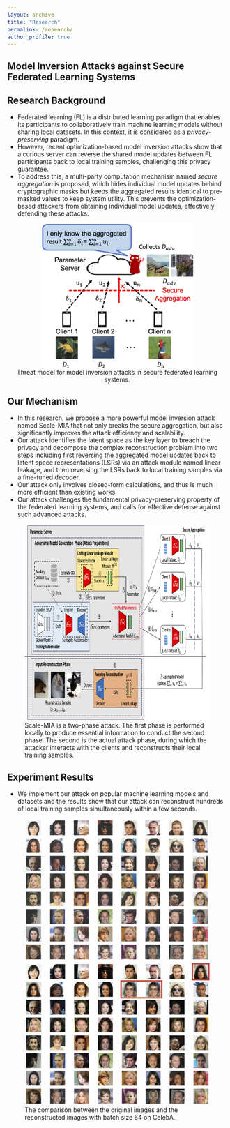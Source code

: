 ```yaml
---
layout: archive
title: "Research"
permalink: /research/
author_profile: true
---
```


## Model Inversion Attacks against Secure Federated Learning Systems

## Research Background
- Federated learning (FL) is a distributed learning paradigm that enables its participants to collaboratively train machine learning models without sharing local datasets. In this context, it is considered as a *privacy-preserving* paradigm. 
- However, recent optimization-based model inversion attacks show that a curious server can reverse the shared model updates between FL participants back to local training samples, challenging this privacy guarantee. 
- To address this, a multi-party computation mechanism named *secure aggregation* is proposed, which hides individual model updates behind cryptographic masks but keeps the aggregated results identical to pre-masked values to keep system utility. This prevents the optimization-based attackers from obtaining individual model updates, effectively defending these attacks. 

<figure style="text-align: center; margin: auto;">
  <img src="https://raw.githubusercontent.com/shishishi123/shishishi123.github.io/refs/heads/master/files/figures/ScaleMIA-ThreatModel.png" alt="Threat model" style="width:350px;height:auto; display: block; margin: auto;">
  <figcaption style="caption-side: bottom; text-align: center;">
    Threat model for model inversion attacks in secure federated learning systems.
  </figcaption>
</figure>

## Our Mechanism
- In this research, we propose a more powerful model inversion attack named Scale-MIA that not only breaks the secure aggregation, but also significantly improves the attack efficiency and scalability.
- Our attack identifies the latent space as the key layer to breach the privacy and decompose the complex reconstruction problem into two steps including first reversing the aggregated model updates back to latent space representations (LSRs) via an attack module named linear leakage, and then reversing the LSRs back to local training samples via a fine-tuned decoder.
- Our attack only involves closed-form calculations, and thus is much more efficient than existing works. 
- Our attack challenges the fundamental privacy-preserving property of the federated learning systems, and calls for effective defense against such advanced attacks.

<figure>
<img src="https://github.com/shishishi123/shishishi123.github.io/blob/master/files/figures/Attackflow.png" alt="Attack flow" height="450"/>
<figcaption>Scale-MIA is a two-phase attack. The first phase is performed locally to produce essential information to conduct the second phase. The second is the actual attack phase, during which the attacker interacts with the clients and reconstructs their local training samples.</figcaption>
</figure>

## Experiment Results
- We implement our attack on popular machine learning models and datasets and the results show that our attack can reconstruct hundreds of local training samples simultaneously within a few seconds.

<figure>
<img src="https://github.com/shishishi123/shishishi123.github.io/blob/master/files/figures/celeba_input_batch.png" alt="Original samples" width="450"/>
<img src="https://github.com/shishishi123/shishishi123.github.io/blob/master/files/figures/celeba_recovered_batch.png" alt="Recovered samples" width="450"/>
<figcaption>The comparison between the original images and the reconstructed images with batch size 64 on CelebA.</figcaption>
</figure>
